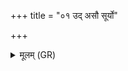 +++
title = "०१ उद् असौ सूर्यो"

+++
<details><summary>मूलम् (GR)</summary>

उद् असौ सूर्यो अगाद्  
उद् अयं मामको भगः ।  
तेनाहं विद्वला पतिम्  
अभ्य् असाक्षि विषासहिः ॥
</details>